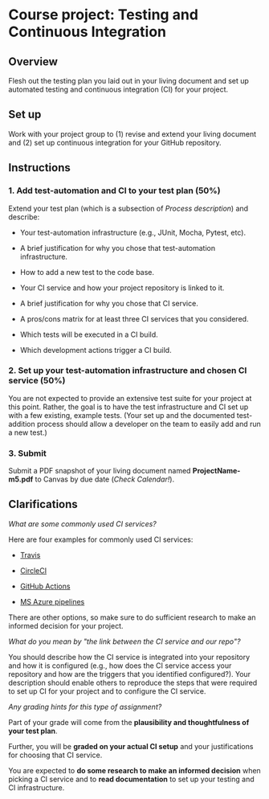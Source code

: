 # Course project: Testing and Continuous Integration

## Overview

Flesh out the testing plan you laid out in your living document and
set up automated testing and continuous integration (CI) for your project.

## Set up

Work with your project group to (1) revise and extend your living document
and (2) set up continuous integration for your GitHub repository.

## Instructions

### 1. Add test-automation and CI to your test plan (50%)

Extend your test plan (which is a subsection of *Process description*) and
describe:

* Your test-automation infrastructure (e.g., JUnit, Mocha, Pytest, etc).

* A brief justification for why you chose that test-automation infrastructure.

* How to add a new test to the code base.

* Your CI service and how your project repository is linked to it.

* A brief justification for why you chose that CI service.

* A pros/cons matrix for at least three CI services that you considered.

* Which tests will be executed in a CI build.

* Which development actions trigger a CI build.


### 2. Set up your test-automation infrastructure and chosen CI service (50%)

You are not expected to provide an extensive test suite for your project at this
point. Rather, the goal is to have the test infrastructure and CI set up with a
few existing, example tests. (Your set up and the documented test-addition
process should allow a developer on the team to easily add and run a new test.)


### 3. Submit

Submit a PDF snapshot of your living document named **ProjectName-m5.pdf** to Canvas by due date (*Check Calendar!*).


## Clarifications

*What are some commonly used CI services?*

Here are four examples for commonly used CI services:

* [Travis](https://travis-ci.org)

* [CircleCI](https://circleci.com/)

* [GitHub Actions](https://docs.github.com/en/actions)

* [MS Azure pipelines](https://docs.microsoft.com/en-us/azure/devops/pipelines/create-first-pipeline)

There are other options, so make sure to do sufficient research to make an
informed decision for your project.

*What do you mean by "the link between the CI service and our repo"?*

You should describe how the CI service is integrated into your repository and
how it is configured (e.g., how does the CI service access your repository and
how are the triggers that you identified configured?). Your description should
enable others to reproduce the steps that were required to set up CI for your
project and to configure the CI service.

*Any grading hints for this type of assignment?*

Part of your grade will come from the **plausibility and thoughtfulness of your
test plan**.

Further, you will be **graded on your actual CI setup** and your justifications
for choosing that CI service.

You are expected to **do some research to make an informed decision** when
picking a CI service and to **read documentation** to set up your testing and CI
infrastructure.

